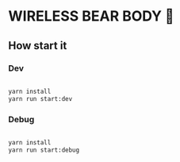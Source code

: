 # WIRELESS BEAR BODY 🐻

## How start it


### Dev

```bash

yarn install
yarn run start:dev

```

### Debug 

```bash

yarn install
yarn run start:debug

```